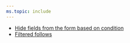 ```yaml
---
ms.topic: include
---
```


- [Hide fields from the form based on condition](#hide-fields-from-the-form-based-on-condition)
- [Filtered follows](#filtered-follows)